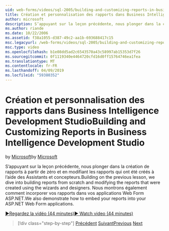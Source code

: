 ```yaml
---
uid: web-forms/videos/sql-2005/building-and-customizing-reports-in-business-intelligence-development-studio
title: Création et personnalisation des rapports dans Business Intelligence Development Studio | Microsoft Docs
author: microsoft
description: S’appuyant sur la leçon précédente, nous plonger dans la création de rapports à partir de zéro et en modifiant les rapports qui ont été créés à l’aide des Assistants et concepteurs. Nous avons un...
ms.author: riande
ms.date: 10/22/2006
ms.assetid: f38a1055-d387-49c2-aa1b-693688417c15
msc.legacyurl: /web-forms/videos/sql-2005/building-and-customizing-reports-in-business-intelligence-development-studio
msc.type: video
ms.openlocfilehash: b1e08dd5ad2c6543570a43c58997ab15353d7f26
ms.sourcegitcommit: 0f1119340e4464720cfd16d0ff15764746ea1fea
ms.translationtype: MT
ms.contentlocale: fr-FR
ms.lasthandoff: 04/09/2019
ms.locfileid: "59380352"
---
```

# <a name="building-and-customizing-reports-in-business-intelligence-development-studio"></a><span data-ttu-id="1e45c-104">Création et personnalisation des rapports dans Business Intelligence Development Studio</span><span class="sxs-lookup"><span data-stu-id="1e45c-104">Building and Customizing Reports in Business Intelligence Development Studio</span></span>

<span data-ttu-id="1e45c-105">by [Microsoft](https://github.com/microsoft)</span><span class="sxs-lookup"><span data-stu-id="1e45c-105">by [Microsoft](https://github.com/microsoft)</span></span>

<span data-ttu-id="1e45c-106">S’appuyant sur la leçon précédente, nous plonger dans la création de rapports à partir de zéro et en modifiant les rapports qui ont été créés à l’aide des Assistants et concepteurs.</span><span class="sxs-lookup"><span data-stu-id="1e45c-106">Building on the previous lesson, we dive into building reports from scratch and modifying the reports that were created using the wizards and designers.</span></span> <span data-ttu-id="1e45c-107">Nous montrons également comment incorporer vos rapports dans vos applications Web Form ASP.NET.</span><span class="sxs-lookup"><span data-stu-id="1e45c-107">We also demonstrate how to embed your reports into your ASP.NET Web Form applications.</span></span>

[<span data-ttu-id="1e45c-108">&#9654;Regardez la vidéo (44 minutes)</span><span class="sxs-lookup"><span data-stu-id="1e45c-108">&#9654; Watch video (44 minutes)</span></span>](https://channel9.msdn.com/Blogs/ASP-NET-Site-Videos/building-and-customizing-reports-in-business-intelligence-development-studio)

> [!div class="step-by-step"]
> <span data-ttu-id="1e45c-109">[Précédent](getting-started-with-reporting-services.md)
> [Suivant](creating-and-using-stored-procedures.md)</span><span class="sxs-lookup"><span data-stu-id="1e45c-109">[Previous](getting-started-with-reporting-services.md)
[Next](creating-and-using-stored-procedures.md)</span></span>

